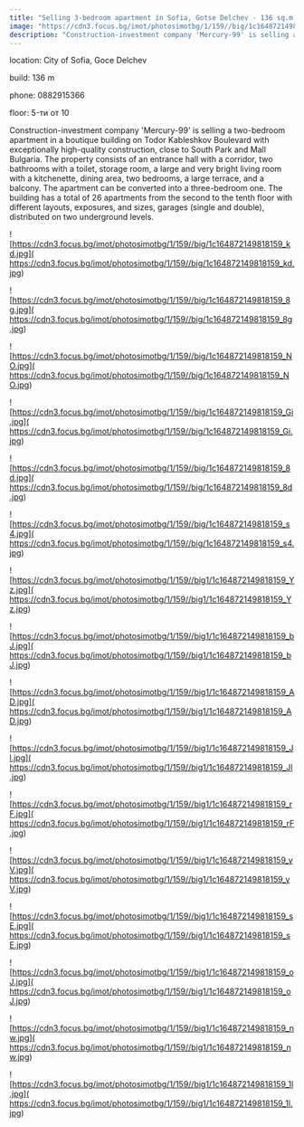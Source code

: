 ```yaml
---
title: "Selling 3-bedroom apartment in Sofia, Gotse Delchev - 136 sq.m / 317,500 EUR :: imot.bg ad"
image: "https://cdn3.focus.bg/imot/photosimotbg/1/159//big/1c164872149818159_4v.jpg"
description: "Construction-investment company 'Mercury-99' is selling a two-bedroom apartment in a boutique building on Todor Kableshkov Boulevard with exceptionally high-quality construction, close to South Park and Mall Bulgaria. The property consists of an entrance hall with a corridor, two bathrooms with a toilet, storage room, a large and very bright living room with a kitchenette, dining area, two bedrooms, a large terrace, and a balcony. The apartment can be converted into a three-bedroom one. The building has a total of 26 apartments from the second to the tenth floor with different layouts, exposures, and sizes, garages (single and double), distributed on two underground levels."
---
```


location: City of Sofia, Goce Delchev

build: 136 m

phone: 0882915366

floor: 5-ти от 10

Construction-investment company 'Mercury-99' is selling a two-bedroom apartment in a boutique building on Todor Kableshkov Boulevard with exceptionally high-quality construction, close to South Park and Mall Bulgaria. The property consists of an entrance hall with a corridor, two bathrooms with a toilet, storage room, a large and very bright living room with a kitchenette, dining area, two bedrooms, a large terrace, and a balcony. The apartment can be converted into a three-bedroom one. The building has a total of 26 apartments from the second to the tenth floor with different layouts, exposures, and sizes, garages (single and double), distributed on two underground levels.


![https://cdn3.focus.bg/imot/photosimotbg/1/159//big/1c164872149818159_kd.jpg]( https://cdn3.focus.bg/imot/photosimotbg/1/159//big/1c164872149818159_kd.jpg)


![https://cdn3.focus.bg/imot/photosimotbg/1/159//big/1c164872149818159_8g.jpg]( https://cdn3.focus.bg/imot/photosimotbg/1/159//big/1c164872149818159_8g.jpg)


![https://cdn3.focus.bg/imot/photosimotbg/1/159//big/1c164872149818159_NO.jpg]( https://cdn3.focus.bg/imot/photosimotbg/1/159//big/1c164872149818159_NO.jpg)


![https://cdn3.focus.bg/imot/photosimotbg/1/159//big/1c164872149818159_Gi.jpg]( https://cdn3.focus.bg/imot/photosimotbg/1/159//big/1c164872149818159_Gi.jpg)


![https://cdn3.focus.bg/imot/photosimotbg/1/159//big/1c164872149818159_8d.jpg]( https://cdn3.focus.bg/imot/photosimotbg/1/159//big/1c164872149818159_8d.jpg)


![https://cdn3.focus.bg/imot/photosimotbg/1/159//big/1c164872149818159_s4.jpg]( https://cdn3.focus.bg/imot/photosimotbg/1/159//big/1c164872149818159_s4.jpg)


![https://cdn3.focus.bg/imot/photosimotbg/1/159//big1/1c164872149818159_Yz.jpg]( https://cdn3.focus.bg/imot/photosimotbg/1/159//big1/1c164872149818159_Yz.jpg)


![https://cdn3.focus.bg/imot/photosimotbg/1/159//big1/1c164872149818159_bJ.jpg]( https://cdn3.focus.bg/imot/photosimotbg/1/159//big1/1c164872149818159_bJ.jpg)


![https://cdn3.focus.bg/imot/photosimotbg/1/159//big1/1c164872149818159_AD.jpg]( https://cdn3.focus.bg/imot/photosimotbg/1/159//big1/1c164872149818159_AD.jpg)


![https://cdn3.focus.bg/imot/photosimotbg/1/159//big1/1c164872149818159_Jl.jpg]( https://cdn3.focus.bg/imot/photosimotbg/1/159//big1/1c164872149818159_Jl.jpg)


![https://cdn3.focus.bg/imot/photosimotbg/1/159//big1/1c164872149818159_rF.jpg]( https://cdn3.focus.bg/imot/photosimotbg/1/159//big1/1c164872149818159_rF.jpg)


![https://cdn3.focus.bg/imot/photosimotbg/1/159//big1/1c164872149818159_yV.jpg]( https://cdn3.focus.bg/imot/photosimotbg/1/159//big1/1c164872149818159_yV.jpg)


![https://cdn3.focus.bg/imot/photosimotbg/1/159//big1/1c164872149818159_sE.jpg]( https://cdn3.focus.bg/imot/photosimotbg/1/159//big1/1c164872149818159_sE.jpg)


![https://cdn3.focus.bg/imot/photosimotbg/1/159//big1/1c164872149818159_oJ.jpg]( https://cdn3.focus.bg/imot/photosimotbg/1/159//big1/1c164872149818159_oJ.jpg)


![https://cdn3.focus.bg/imot/photosimotbg/1/159//big1/1c164872149818159_nw.jpg]( https://cdn3.focus.bg/imot/photosimotbg/1/159//big1/1c164872149818159_nw.jpg)


![https://cdn3.focus.bg/imot/photosimotbg/1/159//big1/1c164872149818159_1l.jpg]( https://cdn3.focus.bg/imot/photosimotbg/1/159//big1/1c164872149818159_1l.jpg)


